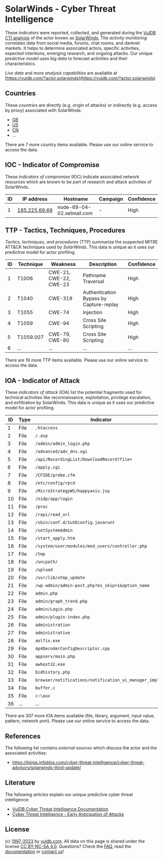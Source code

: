 # SolarWinds - Cyber Threat Intelligence

These _indicators_ were reported, collected, and generated during the [VulDB CTI analysis](https://vuldb.com/?kb.cti) of the actor known as [SolarWinds](https://vuldb.com/?actor.solarwinds). The _activity monitoring_ correlates data from social media, forums, chat rooms, and darknet markets. It helps to determine associated actors, specific activities, expected intentions, emerging research, and ongoing attacks. Our unique _predictive model_ uses _big data_ to forecast activities and their characteristics.

_Live data_ and more _analysis capabilities_ are available at [https://vuldb.com/?actor.solarwinds](https://vuldb.com/?actor.solarwinds)

## Countries

These _countries_ are directly (e.g. origin of attacks) or indirectly (e.g. access by proxy) associated with SolarWinds:

* [GB](https://vuldb.com/?country.gb)
* [US](https://vuldb.com/?country.us)
* [CN](https://vuldb.com/?country.cn)
* ...

There are 7 more country items available. Please use our online service to access the data.

## IOC - Indicator of Compromise

These _indicators of compromise_ (IOC) indicate associated network resources which are known to be part of research and attack activities of SolarWinds.

ID | IP address | Hostname | Campaign | Confidence
-- | ---------- | -------- | -------- | ----------
1 | [185.225.69.69](https://vuldb.com/?ip.185.225.69.69) | node-69-04-02.xetmail.com | - | High

## TTP - Tactics, Techniques, Procedures

_Tactics, techniques, and procedures_ (TTP) summarize the suspected MITRE ATT&CK techniques used by _SolarWinds_. This data is unique as it uses our predictive model for actor profiling.

ID | Technique | Weakness | Description | Confidence
-- | --------- | -------- | ----------- | ----------
1 | T1006 | CWE-21, CWE-22, CWE-23 | Pathname Traversal | High
2 | T1040 | CWE-319 | Authentication Bypass by Capture-replay | High
3 | T1055 | CWE-74 | Injection | High
4 | T1059 | CWE-94 | Cross Site Scripting | High
5 | T1059.007 | CWE-79, CWE-80 | Cross Site Scripting | High
6 | ... | ... | ... | ...

There are 19 more TTP items available. Please use our online service to access the data.

## IOA - Indicator of Attack

These _indicators of attack_ (IOA) list the potential fragments used for technical activities like reconnaissance, exploitation, privilege escalation, and exfiltration by SolarWinds. This data is unique as it uses our predictive model for actor profiling.

ID | Type | Indicator | Confidence
-- | ---- | --------- | ----------
1 | File | `.htaccess` | Medium
2 | File | `/.asp` | Low
3 | File | `/admin/admin_login.php` | High
4 | File | `/advanced/adv_dns.xgi` | High
5 | File | `/api/RecordingList/DownloadRecord?file=` | High
6 | File | `/apply.cgi` | Medium
7 | File | `/CFIDE/probe.cfm` | High
8 | File | `/etc/config/rpcd` | High
9 | File | `/MicroStrategyWS/happyaxis.jsp` | High
10 | File | `/nidp/app/login` | High
11 | File | `/proc` | Low
12 | File | `/rapi/read_url` | High
13 | File | `/sbin/conf.d/SuSEconfig.javarunt` | High
14 | File | `/setSystemAdmin` | High
15 | File | `/start_apply.htm` | High
16 | File | `/system/user/modules/mod_users/controller.php` | High
17 | File | `/tmp` | Low
18 | File | `/uncpath/` | Medium
19 | File | `/upload` | Low
20 | File | `/usr/lib/utmp_update` | High
21 | File | `/wp-admin/admin-post.php?es_skip=1&option_name` | High
22 | File | `admin.php` | Medium
23 | File | `admin/graph_trend.php` | High
24 | File | `admin/Login.php` | High
25 | File | `admin/plugin-index.php` | High
26 | File | `administration` | High
27 | File | `administrative` | High
28 | File | `aolfix.exe` | Medium
29 | File | `Ap4DecoderConfigDescriptor.cpp` | High
30 | File | `appserv/main.php` | High
31 | File | `awhost32.exe` | Medium
32 | File | `bidhistory.php` | High
33 | File | `browser/notifications/notification_ui_manager_impl.cc` | High
34 | File | `buffer.c` | Medium
35 | File | `c:\aux` | Low
36 | ... | ... | ...

There are 307 more IOA items available (file, library, argument, input value, pattern, network port). Please use our online service to access the data.

## References

The following list contains _external sources_ which discuss the actor and the associated activities:

* https://blogs.infoblox.com/cyber-threat-intelligence/cyber-threat-advisory/solarwinds-third-update/

## Literature

The following _articles_ explain our unique predictive cyber threat intelligence:

* [VulDB Cyber Threat Intelligence Documentation](https://vuldb.com/?kb.cti)
* [Cyber Threat Intelligence - Early Anticipation of Attacks](https://www.scip.ch/en/?labs.20201022)

## License

(c) [1997-2023](https://vuldb.com/?kb.changelog) by [vuldb.com](https://vuldb.com/?kb.about). All data on this page is shared under the license [CC BY-NC-SA 4.0](https://creativecommons.org/licenses/by-nc-sa/4.0/). Questions? Check the [FAQ](https://vuldb.com/?kb.faq), read the [documentation](https://vuldb.com/?kb) or [contact us](https://vuldb.com/?contact)!
